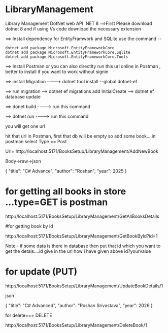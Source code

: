 # LibraryManagement
Library Management DotNet web API .NET 8
==>First Please download dotnet 8 and if using Vs code download the necessary extension

==> Install dependency for EntityFramwork and SQLite use the command --

    dotnet add package Microsoft.EntityFrameworkCore
    dotnet add package Microsoft.EntityFrameworkCore.Sqlite
    dotnet add package Microsoft.EntityFrameworkCore.Tools

==> Install Postman or you can also directlty run this url online in Postman , better to install if you want to work without signin


==> install Migration   ---->   dotnet tool install --global dotnet-ef

==> run migration --> dotnet ef migrations add InitialCreate
                  --> dotnet ef database update



==> donet build      ----> run this command

==> dotnet run      ----> run this command

you will get one url


hit that url in Postman, first that db will be empty so add some book....in postman select Type == Post

Url= http://localhost:5171/BooksSetup/LibraryManagement/AddNewBook
 
 Body->raw->json

 {
  "title": "C# Advance",
  "author": "Roshan",
  "year": 2025
}

# for getting all books in store ...type=GET is postman

http://localhost:5171/BooksSetup/LibraryManagement/GetAllBooksDetails

#for getting book by id

http://localhost:5171/BooksSetup/LibraryManagement/GetBookById?id=1

Note:- if some data is there in database then put that id which you want to get the detals....id give  in the url how i have given above id?yourvalue

# for update (PUT)

http://localhost:5171/BooksSetup/LibraryManagement/UpdateBookDetails/1

json

{
  "title": "C# Advanced",
  "author": "Roshan Srivastava",
  "year": 2026
}


for delete=== DELETE

http://localhost:5171/BooksSetup/LibraryManagement/DeleteBook/1










